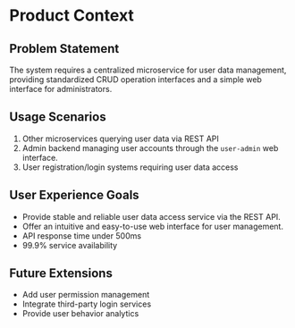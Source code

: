 # Product Context

## Problem Statement
The system requires a centralized microservice for user data management, providing standardized CRUD operation interfaces and a simple web interface for administrators.

## Usage Scenarios
1. Other microservices querying user data via REST API
2. Admin backend managing user accounts through the `user-admin` web interface.
3. User registration/login systems requiring user data access

## User Experience Goals
- Provide stable and reliable user data access service via the REST API.
- Offer an intuitive and easy-to-use web interface for user management.
- API response time under 500ms
- 99.9% service availability

## Future Extensions
- Add user permission management
- Integrate third-party login services
- Provide user behavior analytics
